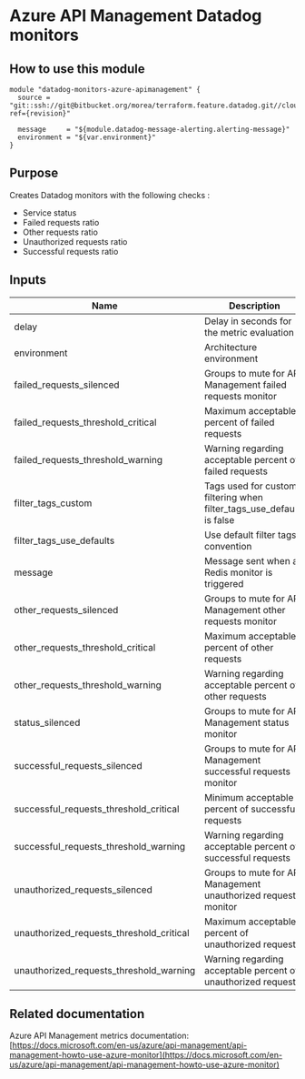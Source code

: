 Azure API Management Datadog monitors
=====================================

How to use this module
----------------------
```
module "datadog-monitors-azure-apimanagement" {
  source = "git::ssh://git@bitbucket.org/morea/terraform.feature.datadog.git//cloud/azure/apimanagement?ref={revision}"

  message     = "${module.datadog-message-alerting.alerting-message}"
  environment = "${var.environment}"
}
```

Purpose
-------
Creates Datadog monitors with the following checks :

* Service status
* Failed requests ratio
* Other requests ratio
* Unauthorized requests ratio
* Successful requests ratio

Inputs
------

| Name | Description | Type | Default | Required |
|------|-------------|:----:|:-----:|:-----:|
| delay | Delay in seconds for the metric evaluation | string | `600` | no |
| environment | Architecture environment | string | - | yes |
| failed_requests_silenced | Groups to mute for API Management failed requests monitor | map | `<map>` | no |
| failed_requests_threshold_critical | Maximum acceptable percent of failed requests | string | `90` | no |
| failed_requests_threshold_warning | Warning regarding acceptable percent of failed requests | string | `50` | no |
| filter_tags_custom | Tags used for custom filtering when filter_tags_use_defaults is false | string | `*` | no |
| filter_tags_use_defaults | Use default filter tags convention | string | `true` | no |
| message | Message sent when a Redis monitor is triggered | string | - | yes |
| other_requests_silenced | Groups to mute for API Management other requests monitor | map | `<map>` | no |
| other_requests_threshold_critical | Maximum acceptable percent of other requests | string | `90` | no |
| other_requests_threshold_warning | Warning regarding acceptable percent of other requests | string | `50` | no |
| status_silenced | Groups to mute for API Management status monitor | map | `<map>` | no |
| successful_requests_silenced | Groups to mute for API Management successful requests monitor | map | `<map>` | no |
| successful_requests_threshold_critical | Minimum acceptable percent of successful requests | string | `10` | no |
| successful_requests_threshold_warning | Warning regarding acceptable percent of successful requests | string | `30` | no |
| unauthorized_requests_silenced | Groups to mute for API Management unauthorized requests monitor | map | `<map>` | no |
| unauthorized_requests_threshold_critical | Maximum acceptable percent of unauthorized requests | string | `90` | no |
| unauthorized_requests_threshold_warning | Warning regarding acceptable percent of unauthorized requests | string | `50` | no |

Related documentation
---------------------

Azure API Management metrics documentation: [https://docs.microsoft.com/en-us/azure/api-management/api-management-howto-use-azure-monitor](https://docs.microsoft.com/en-us/azure/api-management/api-management-howto-use-azure-monitor)
